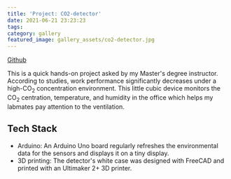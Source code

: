 ```yaml
---
title: 'Project: CO2-detector'
date: 2021-06-21 23:23:23
tags:
category: gallery
featured_image: gallery_assets/co2-detector.jpg
---
```


[Github](https://github.com/CCLoLab/CO2-detector)

This is a quick hands-on project asked by my Master's degree instructor. According to studies, work 
performance significantly decreases under a high-CO<sub>2</sub> concentration environment. This 
little cubic device monitors the CO<sub>2</sub> centration, temperature, and humidity in the office 
which helps my labmates pay attention to the ventilation.

## Tech Stack
* Arduino: An Arduino Uno board regularly refreshes the environmental data for the sensors and 
displays it on a tiny display.  
* 3D printing: The detector's white case was designed with FreeCAD and printed with an
Ultimaker 2+ 3D printer. 
